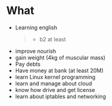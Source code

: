 # What

- Learning english
  > - b2 at least
- improve nourish
- gain weight (4kg of muscular mass)
- Pay debts
- Have money at bank (at least 20M)
- learn Linux kernel programming
- learn and manage about cloud
- know how drive and get license
- learn about iptables and networking
